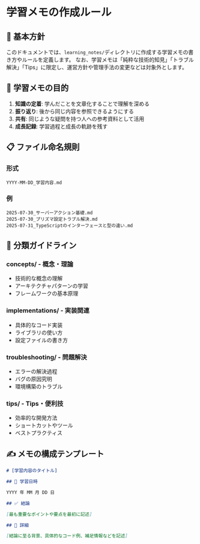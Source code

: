 # 学習メモの作成ルール

## 📝 基本方針

このドキュメントでは、`learning_notes/`ディレクトリに作成する学習メモの書き方やルールを定義します。
なお、学習メモは「純粋な技術的知見」「トラブル解決」「Tips」に限定し、運営方針や管理手法の変更などは対象外とします。

## 🎯 学習メモの目的

1. **知識の定着**: 学んだことを文章化することで理解を深める
2. **振り返り**: 後から同じ内容を参照できるようにする
3. **共有**: 同じような疑問を持つ人への参考資料として活用
4. **成長記録**: 学習過程と成長の軌跡を残す

## 📋 ファイル命名規則

### 形式

```
YYYY-MM-DD_学習内容.md
```

### 例

```
2025-07-30_サーバーアクション基礎.md
2025-07-30_プリズマ設定トラブル解決.md
2025-07-31_TypeScriptのインターフェースと型の違い.md
```

## 📁 分類ガイドライン

### concepts/ - 概念・理論

- 技術的な概念の理解
- アーキテクチャパターンの学習
- フレームワークの基本原理

### implementations/ - 実装関連

- 具体的なコード実装
- ライブラリの使い方
- 設定ファイルの書き方

### troubleshooting/ - 問題解決

- エラーの解決過程
- バグの原因究明
- 環境構築のトラブル

### tips/ - Tips・便利技

- 効率的な開発方法
- ショートカットやツール
- ベストプラクティス

## ✍️ メモの構成テンプレート

```markdown
# [学習内容のタイトル]

## 📅 学習日時

YYYY 年 MM 月 DD 日

## ✅ 結論

[最も重要なポイントや要点を最初に記述]

## 🧠 詳細

[結論に至る背景、具体的なコード例、補足情報などを記述]
```
